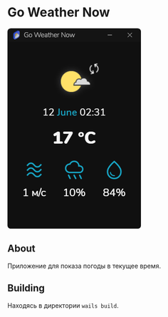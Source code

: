 # Go Weather Now

![](label.png)

## About

Приложение для показа погоды в текущее время.

## Building

Находясь в директории `wails build`.
